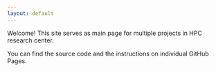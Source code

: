 ```yaml
---
layout: default
---
```


<p>
  Welcome! This site serves as main page for multiple projects in HPC research center.
</p>

<p>
  You can find the source code and the instructions on individual GitHub Pages.
</p>
